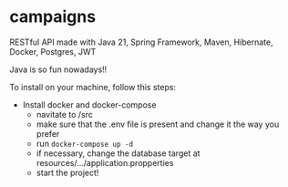 # campaigns

RESTful API made with Java 21, Spring Framework, Maven, Hibernate, Docker, Postgres, JWT

Java is so fun nowadays!!

To install on your machine, follow this steps:

* Install docker and docker-compose
  * navitate to /src
  * make sure that the .env file is present and change it the way you prefer
  * run ``docker-compose up -d``
  * if necessary, change the database target at resources/.../application.propperties
  * start the project!
